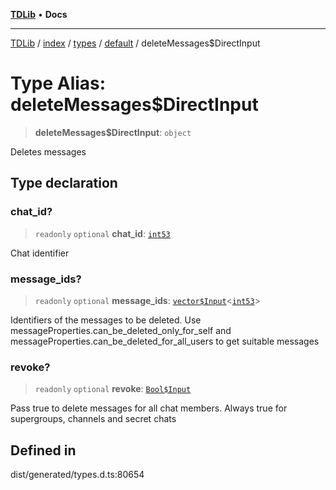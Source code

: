 [**TDLib**](../../../../../../README.md) • **Docs**

***

[TDLib](../../../../../../modules.md) / [index](../../../../../README.md) / [types](../../../README.md) / [default](../README.md) / deleteMessages$DirectInput

# Type Alias: deleteMessages$DirectInput

> **deleteMessages$DirectInput**: `object`

Deletes messages

## Type declaration

### chat\_id?

> `readonly` `optional` **chat\_id**: [`int53`](int53.md)

Chat identifier

### message\_ids?

> `readonly` `optional` **message\_ids**: [`vector$Input`](vector$Input.md)\<[`int53`](int53.md)\>

Identifiers of the messages to be deleted. Use messageProperties.can_be_deleted_only_for_self and messageProperties.can_be_deleted_for_all_users to get suitable messages

### revoke?

> `readonly` `optional` **revoke**: [`Bool$Input`](Bool$Input.md)

Pass true to delete messages for all chat members. Always true for supergroups, channels and secret chats

## Defined in

dist/generated/types.d.ts:80654

